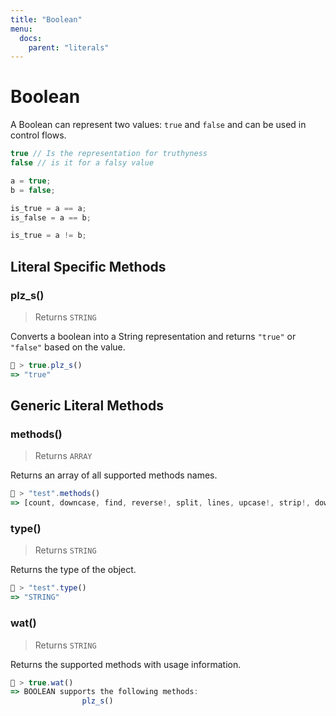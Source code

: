 ```yaml
---
title: "Boolean"
menu:
  docs:
    parent: "literals"
---
```

# Boolean

A Boolean can represent two values: `true` and `false` and can be used in control flows.


```js
true // Is the representation for truthyness
false // is it for a falsy value

a = true;
b = false;

is_true = a == a;
is_false = a == b;

is_true = a != b;
```

## Literal Specific Methods

### plz_s()
> Returns `STRING`

Converts a boolean into a String representation and returns `"true"` or `"false"` based on the value.


```js
🚀 > true.plz_s()
=> "true"
```



## Generic Literal Methods

### methods()
> Returns `ARRAY`

Returns an array of all supported methods names.

```js
🚀 > "test".methods()
=> [count, downcase, find, reverse!, split, lines, upcase!, strip!, downcase!, size, plz_i, replace, reverse, strip, upcase]
```

### type()
> Returns `STRING`

Returns the type of the object.

```js
🚀 > "test".type()
=> "STRING"
```

### wat()
> Returns `STRING`

Returns the supported methods with usage information.

```js
🚀 > true.wat()
=> BOOLEAN supports the following methods:
				plz_s()
```
